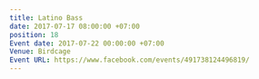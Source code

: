 ```yaml
---
title: Latino Bass
date: 2017-07-17 08:00:00 +07:00
position: 18
Event date: 2017-07-22 00:00:00 +07:00
Venue: Birdcage
Event URL: https://www.facebook.com/events/491738124496819/
---
```


